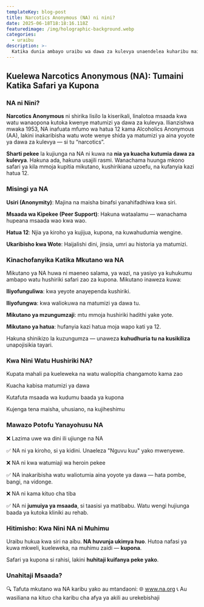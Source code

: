 ```yaml
---
templateKey: blog-post
title: Narcotics Anonymous (NA) ni nini?
date: 2025-06-18T18:18:16.118Z
featuredimage: /img/holographic-background.webp
categories:
  - uraibu
description: >-
  Katika dunia ambayo uraibu wa dawa za kulevya unaendelea kuharibu maisha, **Narcotics Anonymous (NA)** inajitokeza kama mwanga wa matumaini. Iwe unatafuta msaada wewe mwenyewe, unamsaidia mpendwa au una hamu ya kuelewa zaidi, kuelewa NA kunaweza kuwa hatua muhimu ya kwanza.
---
```


## Kuelewa Narcotics Anonymous (NA): Tumaini Katika Safari ya Kupona



### NA ni Nini?

**Narcotics Anonymous** ni shirika lisilo la kiserikali, linalotoa msaada kwa watu wanaopona kutoka kwenye matumizi ya dawa za kulevya. Ilianzishwa mwaka 1953, NA inafuata mfumo wa hatua 12 kama Alcoholics Anonymous (AA), lakini inakaribisha watu wote wenye shida ya matumizi ya aina yoyote ya dawa za kulevya — si tu “narcotics”.

**Sharti pekee** la kujiunga na NA ni kuwa na **nia ya kuacha kutumia dawa za kulevya**. Hakuna ada, hakuna usajili rasmi. Wanachama huunga mkono safari ya kila mmoja kupitia mikutano, kushirikiana uzoefu, na kufanyia kazi  hatua 12.

### Misingi ya NA

**Usiri (Anonymity)**: Majina na maisha binafsi yanahifadhiwa kwa siri.

**Msaada wa Kipekee (Peer Support)**: Hakuna wataalamu — wanachama hupeana msaada wao kwa wao.

**Hatua 12**: Njia ya kiroho ya kujijua, kupona, na kuwahudumia wengine.

**Ukaribisho kwa Wote**: Haijalishi dini, jinsia, umri au historia ya matumizi.

### Kinachofanyika Katika Mkutano wa NA

Mikutano ya NA huwa ni maeneo salama, ya wazi, na yasiyo ya kuhukumu ambapo watu hushiriki safari zao za kupona. Mikutano inaweza kuwa:

**Iliyofunguliwa**: kwa yeyote anayependa kushiriki.

**Iliyofungwa**: kwa waliokuwa na matumizi ya dawa tu.

**Mikutano ya mzungumzaji**: mtu mmoja hushiriki hadithi yake yote.

**Mikutano ya hatua**: hufanyia kazi hatua moja wapo kati ya 12.

Hakuna shinikizo la kuzungumza — unaweza **kuhudhuria tu na kusikiliza** unapojisikia tayari.

### Kwa Nini Watu Hushiriki NA?

Kupata mahali pa kueleweka na watu waliopitia changamoto kama zao

Kuacha kabisa matumizi ya dawa

Kutafuta msaada wa kudumu baada ya kupona

Kujenga tena maisha, uhusiano, na kujiheshimu

### Mawazo Potofu Yanayohusu NA

❌ Lazima uwe wa dini ili ujiunge na NA

✅ NA ni ya kiroho, si ya kidini. Unaeleza "Nguvu kuu" yako mwenyewe.

❌ NA ni kwa watumiaji wa heroin pekee

✅ NA inakaribisha watu waliotumia aina yoyote ya dawa — hata pombe, bangi, na vidonge.

❌ NA ni kama kituo cha tiba

✅ NA ni **jumuiya ya msaada**, si taasisi ya matibabu. Watu wengi hujiunga baada ya kutoka kliniki au rehab.

### Hitimisho: Kwa Nini NA ni Muhimu

Uraibu hukua kwa siri na aibu. **NA huvunja ukimya huo**. Hutoa nafasi ya kuwa mkweli, kueleweka, na muhimu zaidi — **kupona**.

Safari ya kupona si rahisi, lakini **huhitaji kuifanya peke yako**.

### Unahitaji Msaada?

🔍 Tafuta mkutano wa NA karibu yako au mtandaoni:
🌐 www.na.org
📞 Au wasiliana na kituo cha karibu cha afya ya akili au urekebishaji
